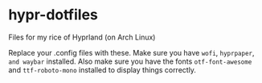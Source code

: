 # hypr-dotfiles
Files for my rice of Hyprland (on Arch Linux)

Replace your .config files with these.
Make sure you have `wofi`, `hyprpaper`, `and waybar` installed. Also make sure you have the fonts `otf-font-awesome` and `ttf-roboto-mono` installed to display things correctly.
